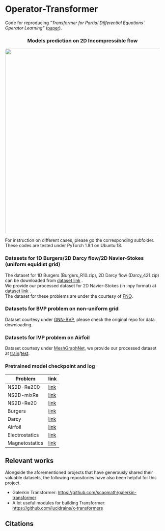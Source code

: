 # Operator-Transformer
Code for reproducing *"Transformer for Partial Differential Equations' Operator Learning"*  ([paper](https://openreview.net/forum?id=EPPqt3uERT&referrer=%5BTMLR%5D(%2Fgroup%3Fid%3DTMLR))).

<div style style=”line-height: 20%” align="center">
<h3> Models prediction on 2D Incompressible flow </h3>
<img src="https://github.com/BaratiLab/OFormer/blob/main/oformer_ns2d_re200.gif" width="600">
</div>

For instruction on different cases, please go the corresponding subfolder. These codes are tested under PyTorch 1.8.1 on Ubuntu 18.

### Datasets for 1D Burgers/2D Darcy flow/2D Navier-Stokes (uniform equidist grid)

The dataset for 1D Burgers (Burgers_R10.zip), 2D Darcy flow (Darcy_421.zip) can be downloaded from [dataset link](https://drive.google.com/drive/folders/1UnbQh2WWc6knEHbLn-ZaXrKUZhp7pjt-) .</br>
We provide our processed dataset for 2D Navier-Stokes (in .npy format) at [dataset link](https://drive.google.com/drive/folders/1z-0V6NSl2STzrSA6QkzYWOGHSTgiOSYq?usp=sharing) .</br>
The dataset for these problems are under the courtesy of [FNO](https://github.com/zongyi-li/fourier_neural_operator).

### Datasets for BVP problem on non-uniform grid

Dataset courtesy under [GNN-BVP](https://github.com/merantix-momentum/gnn-bvp-solver), please check the original repo for data downloading.

### Datasets for IVP problem on Airfoil

Dataset courtesy under [MeshGraphNet](https://github.com/deepmind/deepmind-research/tree/master/meshgraphnets), we provide our processed dataset at [train](https://drive.google.com/file/d/1z88dPaJixOo6KYjjZ7EsBfNX42EwBQ4B/view?usp=share_link)/[test](https://drive.google.com/file/d/1mEZ6gVYJ5UvLupWz1cft4XXlVuwWktgs/view?usp=sharing).

### Pretrained model checkpoint and log

| Problem       | link   |
|---------------|---------------------------------------------------------------------------|
| NS2D-Re200  |  [link](https://drive.google.com/drive/folders/1hkmyAzO0glTLfnI8k5x84MTADUafNU4A?usp=sharing) |
| NS2D-mixRe |  [link](https://drive.google.com/file/d/1_-aAd_GHX8StyKWZLpvSWeGQ3vyytf7L) |
| NS2D-Re20| [link](https://drive.google.com/drive/folders/1KYSYsmB0XAi90g39x3qsbRCy8xSDOk1r?usp=sharing) |
| Burgers   |  [link](https://drive.google.com/file/d/1eDFJD-wiTxzDzywSvXLgzffI25su1S1q) |
| Darcy | [link](https://drive.google.com/drive/folders/1-56szGnQxZhv-uUQyw9RjT54WiPg9CFa?usp=sharing) |
| Airfoil | [link](https://drive.google.com/drive/folders/1teVWGi-hPST-aY914OVrLMLPREQ-JKxz?usp=sharing) |
| Electrostatics | [link](https://drive.google.com/drive/folders/1sfihAxiPdLAQEF6mlR0n5ZpjK_Ctpfee?usp=sharing) |
| Magnetostatics | [link](https://drive.google.com/drive/folders/1atAGnt_CRZhaPVVgxbpwRtAbMODxa5nZ?usp=sharing) |


## Relevant works
Alongside the aforementioned projects that have generously shared their valuable datasets, the following repositories have also been helpful for this project.

* Galerkin Transformer: https://github.com/scaomath/galerkin-transformer
* A lot useful modules for building Transformer: https://github.com/lucidrains/x-transformers

## Citations
